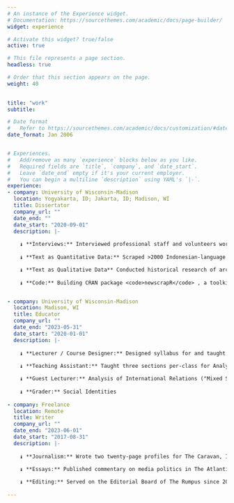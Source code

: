 ```yaml
---
# An instance of the Experience widget.
# Documentation: https://sourcethemes.com/academic/docs/page-builder/
widget: experience

# Activate this widget? true/false
active: true

# This file represents a page section.
headless: true

# Order that this section appears on the page.
weight: 40
  

title: "work"
subtitle:

# Date format
#   Refer to https://sourcethemes.com/academic/docs/customization/#date-format
date_format: Jan 2006


# Experiences.
#   Add/remove as many `experience` blocks below as you like.
#   Required fields are `title`, `company`, and `date_start`.
#   Leave `date_end` empty if it's your current employer.
#   You can begin a multiline `description` using YAML's `|-`.
experience:
- company: University of Wisconsin-Madison
  location: Yogyakarta, ID; Jakarta, ID; Madison, WI
  title: Dissertator
  company_url: ""
  date_end: ""
  date_start: "2020-09-01"
  description: |-
  
    ♝ **Interviews:** Interviewed professional staff and volunteers working in Indonesia
  
    ♝ **Text as Quantitative Data:** Scraped >2000 Indonesian-language articles from 17 news websites using <code>rvest</code> and <code>RSelenium</code>, building a text dataset of >29k sentence-observations

    ♝ **Text as Qualitative Data** Conducted historical research of archived training materials, conference proceedings and closeout documents, legal analysis, and policy reports
  
    ♝ **Code:** Building CRAN package <code>newscrapR</code> , a toolkit to find and process text data using targeted searches on websites' internal search engines


- company: University of Wisconsin-Madison
  location: Madison, WI
  title: Educator
  company_url: ""
  date_end: "2023-05-31"
  date_start: "2020-01-01"
  description: |-
  
    ♝ **Lecturer / Course Designer:** Designed syllabus for and taught senior seminar on LGBT World Politics.
  
    ♝ **Teaching Assistant:** Taught three sections per-class for Analysis of International Relations (introductory game theory), and Introduction to Research Methods

    ♝ **Guest Lecturer:** Analysis of International Relations ("Mixed Strategies and Repeated Games: A Closer Look"), Introduction to Research Methods ("Interviews, Participant-Observation, and Direct Observation")
  
    ♝ **Grader:** Social Identities
    
- company: Freelance
  location: Remote
  title: Writer
  company_url: ""
  date_end: "2023-06-01"
  date_start: "2017-08-31"
  description: |-
  
    ♝ **Journalism:** Wrote two twenty-page profiles for The Caravan, India's foremost magazine of investigative journalism (subjects: Nikki Haley, Shalabh Kumar)
  
    ♝ **Essays:** Published commentary on media politics in The Atlantic and The New Republic

    ♝ **Editing:** Served on the Editorial Board of The Rumpus since 2021
  
---
```

